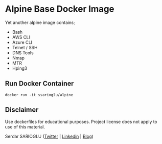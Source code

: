 # Alpine Base Docker Image
Yet another alpine image contains;

- Bash
- AWS CLI
- Azure CLI
- Telnet / SSH
- DNS Tools
- Nmap
- MTR
- Hping3 

Run Docker Container
-----------------

    docker run -it ssarioglu/alpine
    
Disclaimer
-----------------

Use dockerfiles for educational purposes. Project license does not apply to use of this material.

Serdar SARIOGLU ([Twitter](https://twitter.com/serdarsarioglu) | [Linkedin](https://www.linkedin.com/in/serdarsarioglu) | [Blog](http://mysystem.org))
